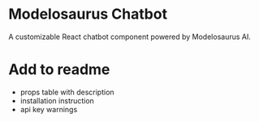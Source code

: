 # Modelosaurus Chatbot

A customizable React chatbot component powered by Modelosaurus AI.


# Add to readme
- props table with description
- installation instruction
- api key warnings
